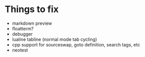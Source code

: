 # Things to fix

* markdown preview
* floatterm?
* debugger
* lualine tabline (normal mode tab cycling)
* cpp support for sourceswap, goto definition, search tags, etc
* neotest
